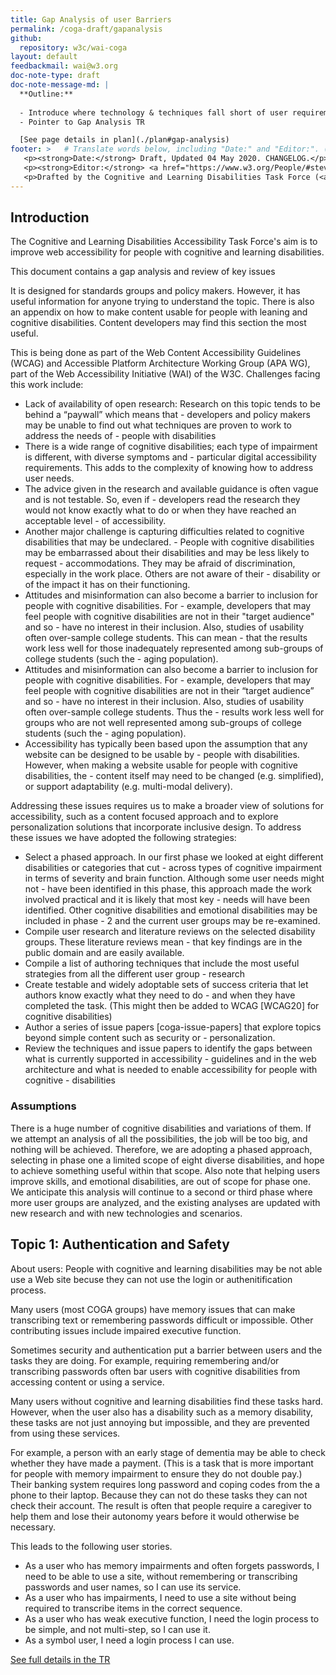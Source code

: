 ```yaml
---
title: Gap Analysis of user Barriers
permalink: /coga-draft/gapanalysis
github:
  repository: w3c/wai-coga
layout: default
feedbackmail: wai@w3.org
doc-note-type: draft
doc-note-message-md: |
  **Outline:**
  
  - Introduce where technology & techniques fall short of user requirements
  - Pointer to Gap Analysis TR

  [See page details in plan](./plan#gap-analysis)
footer: >   # Translate words below, including "Date:" and "Editor:". (Do not update the date.)
   <p><strong>Date:</strong> Draft, Updated 04 May 2020. CHANGELOG.</p>
   <p><strong>Editor:</strong> <a href="https://www.w3.org/People/#stevelee">Steve Lee</a>.</p>
   <p>Drafted by the Cognitive and Learning Disabilities Task Force (<a href="https://www.w3.org/WAI/GL/task-forces/coga/">CoGa TF</a>) for the Accessible Platform Architecture Working Group (<a href="https://www.w3.org/WAI/GL/">APA</a>) and Accessibility Guidelines Working Group (<a href="https://www.w3.org/WAI/APA/">AGWG</a>) with support from the <abbr title="European Commission">EC</abbr> <a href="https://www.w3.org/WAI/about/projects/easy-reading/">Easy Reading project</a>.</p>
---
```


## Introduction

The Cognitive and Learning Disabilities Accessibility Task Force's aim is to improve web accessibility for people with cognitive and learning disabilities.

This document contains a gap analysis and review of key issues

It is designed for standards groups and policy makers. However, it has useful information for anyone trying to understand the topic. There is also an appendix on how to make content usable for people with leaning and cognitive disabilities. Content developers may find this section the most useful.

This is being done as part of the Web Content Accessibility Guidelines (WCAG) and Accessible Platform Architecture Working Group (APA WG), part of the Web Accessibility Initiative (WAI) of the W3C. Challenges facing this work include:

- Lack of availability of open research: Research on this topic tends to be behind a “paywall” which means that - developers and policy makers may be unable to find out what techniques are proven to work to address the needs of - people with disabilities
- There is a wide range of cognitive disabilities; each type of impairment is different, with diverse symptoms and - particular digital accessibility requirements. This adds to the complexity of knowing how to address user needs.
- The advice given in the research and available guidance is often vague and is not testable. So, even if - developers read the research they would not know exactly what to do or when they have reached an acceptable level - of accessibility.
- Another major challenge is capturing difficulties related to cognitive disabilities that may be undeclared. - People with cognitive disabilities may be embarrassed about their disabilities and may be less likely to request - accommodations. They may be afraid of discrimination, especially in the work place. Others are not aware of their - disability or of the impact it has on their functioning.
- Attitudes and misinformation can also become a barrier to inclusion for people with cognitive disabilities. For - example, developers that may feel people with cognitive disabilities are not in their "target audience" and so - have no interest in their inclusion. Also, studies of usability often over-sample college students. This can mean - that the results work less well for those inadequately represented among sub-groups of college students (such the - aging population).
- Attitudes and misinformation can also become a barrier to inclusion for people with cognitive disabilities. For - example, developers that may feel people with cognitive disabilities are not in their “target audience” and so - have no interest in their inclusion. Also, studies of usability often over-sample college students. Thus the - results work less well for groups who are not well represented among sub-groups of college students (such the - aging population).
- Accessibility has typically been based upon the assumption that any website can be designed to be usable by - people with disabilities. However, when making a website usable for people with cognitive disabilities, the - content itself may need to be changed (e.g. simplified), or support adaptability (e.g. multi-modal delivery).

Addressing these issues requires us to make a broader view of solutions for accessibility, such as a content focused approach and to explore personalization solutions that incorporate inclusive design. To address these issues we have adopted the following strategies:

- Select a phased approach. In our first phase we looked at eight different disabilities or categories that cut - across types of cognitive impairment in terms of severity and brain function. Although some user needs might not - have been identified in this phase, this approach made the work involved practical and it is likely that most key - needs will have been identified. Other cognitive disabilities and emotional disabilities may be included in phase - 2 and the current user groups may be re-examined.
- Compile user research and literature reviews on the selected disability groups. These literature reviews mean - that key findings are in the public domain and are easily available.
- Compile a list of authoring techniques that include the most useful strategies from all the different user group - research 
- Create testable and widely adoptable sets of success criteria that let authors know exactly what they need to do - and when they have completed the task. (This might then be added to WCAG [WCAG20] for cognitive disabilities)
- Author a series of issue papers [coga-issue-papers] that explore topics beyond simple content such as security or - personalization.
- Review the techniques and issue papers to identify the gaps between what is currently supported in accessibility - guidelines and in the web architecture and what is needed to enable accessibility for people with cognitive - disabilities

### Assumptions

There is a huge number of cognitive disabilities and variations of them. If we attempt an analysis of all the possibilities, the job will be too big, and nothing will be achieved. Therefore, we are adopting a phased approach, selecting in phase one a limited scope of eight diverse disabilities, and hope to achieve something useful within that scope. Also note that helping users improve skills, and emotional disabilities, are out of scope for phase one. We anticipate this analysis will continue to a second or third phase where more user groups are analyzed, and the existing analyses are updated with new research and with new technologies and scenarios. 

## Topic 1: Authentication and Safety

About users: People with cognitive and learning disabilities may be not able use a Web site becuse they can not use the login or authenitification process.

Many users (most COGA groups) have memory issues that can make transcribing text or remembering passwords difficult or impossible. Other contributing issues include impaired executive function.

Sometimes security and authentication put a barrier between users and the tasks they are doing. For example, requiring remembering and/or transcribing passwords often bar users with cognitive disabilities from accessing content or using a service.

Many users without cognitive and learning disabilities find these tasks hard. However, when the user also has a disability such as a memory disability, these tasks are not just annoying but impossible, and they are prevented from using these services.

For example, a person with an early stage of dementia may be able to check whether they have made a payment. (This is a task that is more important for people with memory impairment to ensure they do not double pay.) Their banking system requires long password and coping codes from the a phone to their laptop. Because they can not do these tasks they can not check their account. The result is often that people require a caregiver to help them and lose their autonomy years before it would otherwise be necessary.

This leads to the following user stories.

- As a user who has memory impairments and often forgets passwords, I need to be able to use a site, without remembering or transcribing passwords and user names, so I can use its service.
- As a user who has impairments, I need to use a site without being required to transcribe items in the correct sequence.
- As a user who has weak executive function, I need the login process to be simple, and not multi-step, so I can use it.
- As a symbol user, I need a login process I can use.

[See full details in the TR](https://raw.githack.com/w3c/coga/making-the-tables-smaller/gap-analysis/index.html#topic-1-authentication-and-safety)